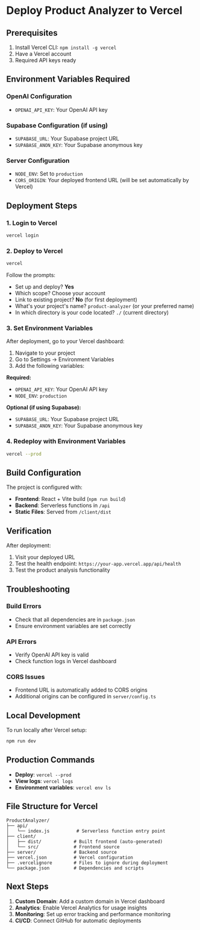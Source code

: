 # Deploy Product Analyzer to Vercel

## Prerequisites
1. Install Vercel CLI: `npm install -g vercel`
2. Have a Vercel account
3. Required API keys ready

## Environment Variables Required

### OpenAI Configuration
- `OPENAI_API_KEY`: Your OpenAI API key

### Supabase Configuration (if using)
- `SUPABASE_URL`: Your Supabase project URL
- `SUPABASE_ANON_KEY`: Your Supabase anonymous key

### Server Configuration
- `NODE_ENV`: Set to `production`
- `CORS_ORIGIN`: Your deployed frontend URL (will be set automatically by Vercel)

## Deployment Steps

### 1. Login to Vercel
```bash
vercel login
```

### 2. Deploy to Vercel
```bash
vercel
```

Follow the prompts:
- Set up and deploy? **Yes**
- Which scope? Choose your account
- Link to existing project? **No** (for first deployment)
- What's your project's name? `product-analyzer` (or your preferred name)
- In which directory is your code located? `./` (current directory)

### 3. Set Environment Variables
After deployment, go to your Vercel dashboard:

1. Navigate to your project
2. Go to Settings → Environment Variables
3. Add the following variables:

**Required:**
- `OPENAI_API_KEY`: Your OpenAI API key
- `NODE_ENV`: `production`

**Optional (if using Supabase):**
- `SUPABASE_URL`: Your Supabase project URL
- `SUPABASE_ANON_KEY`: Your Supabase anonymous key

### 4. Redeploy with Environment Variables
```bash
vercel --prod
```

## Build Configuration

The project is configured with:
- **Frontend**: React + Vite build (`npm run build`)
- **Backend**: Serverless functions in `/api`
- **Static Files**: Served from `/client/dist`

## Verification

After deployment:
1. Visit your deployed URL
2. Test the health endpoint: `https://your-app.vercel.app/api/health`
3. Test the product analysis functionality

## Troubleshooting

### Build Errors
- Check that all dependencies are in `package.json`
- Ensure environment variables are set correctly

### API Errors
- Verify OpenAI API key is valid
- Check function logs in Vercel dashboard

### CORS Issues
- Frontend URL is automatically added to CORS origins
- Additional origins can be configured in `server/config.ts`

## Local Development

To run locally after Vercel setup:
```bash
npm run dev
```

## Production Commands

- **Deploy**: `vercel --prod`
- **View logs**: `vercel logs`
- **Environment variables**: `vercel env ls`

## File Structure for Vercel

```
ProductAnalyzer/
├── api/
│   └── index.js          # Serverless function entry point
├── client/
│   ├── dist/            # Built frontend (auto-generated)
│   └── src/             # Frontend source
├── server/              # Backend source
├── vercel.json          # Vercel configuration
├── .vercelignore        # Files to ignore during deployment
└── package.json         # Dependencies and scripts
```

## Next Steps

1. **Custom Domain**: Add a custom domain in Vercel dashboard
2. **Analytics**: Enable Vercel Analytics for usage insights
3. **Monitoring**: Set up error tracking and performance monitoring
4. **CI/CD**: Connect GitHub for automatic deployments
